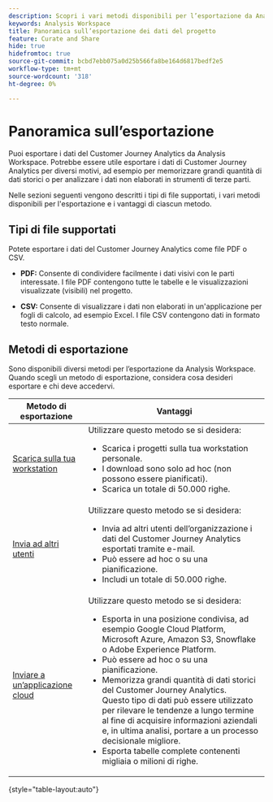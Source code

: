 ```yaml
---
description: Scopri i vari metodi disponibili per l’esportazione da Analysis Workspace.
keywords: Analysis Workspace
title: Panoramica sull’esportazione dei dati del progetto
feature: Curate and Share
hide: true
hidefromtoc: true
source-git-commit: bcbd7ebb075a0d25b566fa8be164d6817bedf2e5
workflow-type: tm+mt
source-wordcount: '318'
ht-degree: 0%

---
```


# Panoramica sull’esportazione

Puoi esportare i dati del Customer Journey Analytics da Analysis Workspace. Potrebbe essere utile esportare i dati di Customer Journey Analytics per diversi motivi, ad esempio per memorizzare grandi quantità di dati storici o per analizzare i dati non elaborati in strumenti di terze parti.

Nelle sezioni seguenti vengono descritti i tipi di file supportati, i vari metodi disponibili per l&#39;esportazione e i vantaggi di ciascun metodo.

## Tipi di file supportati

Potete esportare i dati del Customer Journey Analytics come file PDF o CSV.

* **PDF:** Consente di condividere facilmente i dati visivi con le parti interessate. I file PDF contengono tutte le tabelle e le visualizzazioni visualizzate (visibili) nel progetto.

* **CSV:** Consente di visualizzare i dati non elaborati in un&#39;applicazione per fogli di calcolo, ad esempio Excel. I file CSV contengono dati in formato testo normale.

## Metodi di esportazione

Sono disponibili diversi metodi per l’esportazione da Analysis Workspace. Quando scegli un metodo di esportazione, considera cosa desideri esportare e chi deve accedervi.

| Metodo di esportazione | Vantaggi |
|---------|----------|
| [Scarica sulla tua workstation](/help/analysis-workspace/export/download-send.md) | Utilizzare questo metodo se si desidera: <ul><li>Scarica i progetti sulla tua workstation personale.</li><li>I download sono solo ad hoc (non possono essere pianificati).</li> <li>Scarica un totale di 50.000 righe.</li> <!--true? Are there 2 different options to download to your workstation?--> <!-- is this emailing it? --> |
| [Invia ad altri utenti](/help/analysis-workspace/export/t-schedule-report.md) | Utilizzare questo metodo se si desidera: <ul><li>Invia ad altri utenti dell’organizzazione i dati del Customer Journey Analytics esportati tramite e-mail.</li><li>Può essere ad hoc o su una pianificazione.</li> <li>Includi un totale di 50.000 righe.</li> <!--true?--> |
| [Inviare a un’applicazione cloud](/help/analysis-workspace/export/export-cloud.md) | Utilizzare questo metodo se si desidera: <ul><li>Esporta in una posizione condivisa, ad esempio Google Cloud Platform, Microsoft Azure, Amazon S3, Snowflake o Adobe Experience Platform.</li><li>Può essere ad hoc o su una pianificazione.</li><li>Memorizza grandi quantità di dati storici del Customer Journey Analytics.</br>Questo tipo di dati può essere utilizzato per rilevare le tendenze a lungo termine al fine di acquisire informazioni aziendali e, in ultima analisi, portare a un processo decisionale migliore.</li><li>Esporta tabelle complete contenenti migliaia o milioni di righe.<!-- What other things? Wiki talks about things that aren't even possible in Data Warehouse. What are they? --> </li> |

{style="table-layout:auto"}

